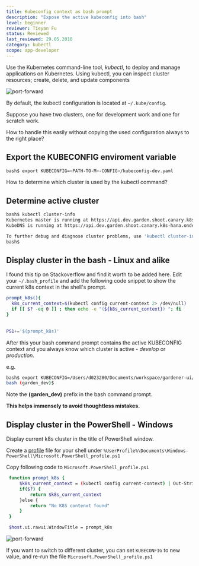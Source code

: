 ```yaml
---
title: Kubeconfig context as bash prompt
description: "Expose the active kubeconfig into bash"
level: beginner
reviewer: Tieyan Fu
status: Reviewed
last_reviewed: 29.05.2018
category: kubectl
scope: app-developer
---
```



Use the Kubernetes command-line tool, *kubectl*, to deploy and manage applications on Kubernetes. 
Using kubectl, you can inspect cluster resources; create, delete, and update components

![port-forward](howto-kubeconfig-bash.gif)


By default, the kubectl configuration is located at `~/.kube/config`.


Suppose you have two clusters, one for development work and one for scratch work.

How to handle this easily without copying the used configuration always to the right place? 

## Export the KUBECONFIG enviroment variable
```sh 
bash$ export KUBECONFIG=<PATH-TO-M>-CONFIG>/kubeconfig-dev.yaml
```

How to determine which cluster is used by the kubectl command?


## Determine active cluster
```sh 
bash$ kubectl cluster-info
Kubernetes master is running at https://api.dev.garden.shoot.canary.k8s-hana.ondemand.com
KubeDNS is running at https://api.dev.garden.shoot.canary.k8s-hana.ondemand.com/api/v1/proxy/namespaces/kube-system/services/kube-dns

To further debug and diagnose cluster problems, use 'kubectl cluster-info dump'.
bash$ 
```


## Display cluster in the bash - Linux and alike
I found this tip on Stackoverflow and find it worth to be added here.
Edit your `~/.bash_profile` and add the following code snippet to show the current k8s 
context in the shell's prompt.

```sh
prompt_k8s(){
  k8s_current_context=$(kubectl config current-context 2> /dev/null)
  if [[ $? -eq 0 ]] ; then echo -e "(${k8s_current_context}) "; fi
}
 
 
PS1+='$(prompt_k8s)'

```

After this your bash command prompt contains the active KUBECONFIG context and you always know
which cluster is active - *develop* or *production*. 

e.g.

```sh 
bash$ export KUBECONFIG=/Users/d023280/Documents/workspace/gardener-ui/kubeconfig_gardendev.yaml 
bash (garden_dev)$ 
```

Note the **(garden_dev)** prefix in the bash command prompt.

**This helps immensely to avoid thoughtless mistakes.**

## Display cluster in the PowerShell - Windows
Display current k8s cluster in the title of PowerShell window.

Create a [profile](https://superuser.com/a/1045659) file for your shell under `%UserProfile%\Documents\Windows­PowerShell\Microsoft.PowerShell_profile.ps1`

Copy following code to `Microsoft.PowerShell_profile.ps1`
```sh
 function prompt_k8s {
     $k8s_current_context = (kubectl config current-context) | Out-String
     if($?) {
         return $k8s_current_context
     }else {
         return "No K8S contenxt found"
     }
 }

 $host.ui.rawui.WindowTitle = prompt_k8s
```

![port-forward](howto-bash_kubeconfig_powershell.png)

If you want to switch to different cluster, you can set `KUBECONFIG` to new value, and re-run the file `Microsoft.PowerShell_profile.ps1`